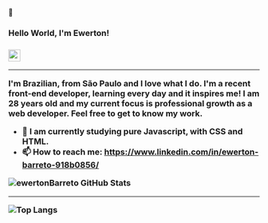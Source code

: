 👋 <h3>Hello World, I'm Ewerton!<h3> <img src="https://github.com/TheDudeThatCode/TheDudeThatCode/raw/master/Assets/Earth.gif" width="24px" style="max-width:100%;"> 

<hr>

<p> I'm Brazilian, from São Paulo and I love what I do. I'm a recent front-end developer, learning every day and it inspires me! I am 28 years old and my current focus is professional growth as a web developer. Feel free to get to know my work.<p>


- 🦾 I am currently studying pure Javascript, with CSS and HTML.
- 📫 How to reach me: https://www.linkedin.com/in/ewerton-barreto-918b0856/


![ewertonBarreto GitHub Stats](https://github-readme-stats.vercel.app/api?username=ewertonBarreto&show_icons=true)

<hr>

<img src="https://camo.githubusercontent.com/abe40fb551ad8446d8d0af3a96697366265c1187/68747470733a2f2f6769746875622d726561646d652d73746174732e76657263656c2e6170702f6170692f746f702d6c616e67732f3f757365726e616d653d66656c69706563617374726f73616c6573267468656d653d6461726b" alt="Top Langs" data-canonical-src="https://github-readme-stats.vercel.app/api/top-langs/?username=ewertonBarreto&amp;theme=dark" style="max-width:100%;">
